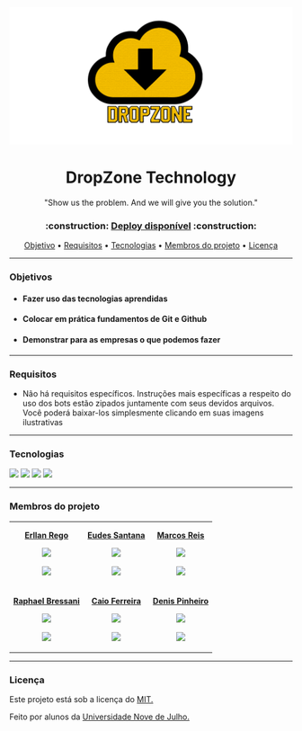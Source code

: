 <p align="center"><img  width=600px;   src="logo/logo dropzone.png"></p><!--logo-->
<h1 align="center">DropZone Technology</h1>

<p align="center">"Show us the problem. And we will give you the solution."</p>

 <h3 align="center">:construction: <a href="https://projectdropzone.netlify.app/">Deploy disponível</a>    :construction:</h3>
 
<p align="center">
   <a href="#objetivos">Objetivo</a> •
   <a href="#requisitos">Requisitos</a> •
   <a href="#tecnologias">Tecnologias</a> • 
   <a href="#membros">Membros do projeto</a> • 
   <a href="#licenca">Licença</a>
</p>

<hr>

<h3 id="objetivos">Objetivos</h3>
<ul>
 <li>
  <h4>Fazer uso das tecnologias aprendidas</h4>
 </li>
 
 <li>
  <h4>Colocar em prática fundamentos de Git e Github</h4>
 </li>
 
 <li>
  <h4>Demonstrar para as empresas o que podemos fazer</h4>
 </li>
 
</ul>

<hr>

<h3 id="requisitos">Requisitos</h3>
<ul>
  <li>Não há requisitos específicos. Instruções mais específicas a respeito do uso dos bots estão zipados juntamente com seus devidos arquivos. Você poderá baixar-los simplesmente clicando em suas imagens ilustrativas</li>
 
</ul>

<hr>
    
<h3 id="tecnologias">Tecnologias</h3>

<a href="#"><img src="https://img.shields.io/badge/HTML5-E34F26?style=for-the-badge&logo=html5&logoColor=white"></a>
<a href="#"><img src="https://img.shields.io/badge/CSS3-1572B6?style=for-the-badge&logo=css3&logoColor=white"></a>
<a href="#"><img src="https://img.shields.io/badge/Bootstrap-563D7C?style=for-the-badge&logo=bootstrap&logoColor=white"></a>
<a href="#"><img src="https://img.shields.io/badge/Python-14354C?style=for-the-badge&logo=python&logoColor=white"></a>

<hr>

<h3 id="membros">Membros do projeto</h3>
<table>
  <tr> 
   <td>
    <p align="center";><strong><a href="https://github.com/ErllanRego">Erllan Rego</a></strong></p>
    <p align="center";><a href="https://github.com/ErllanRego"><img width="100px"; src="https://avatars.githubusercontent.com/u/69881545?v=4"></a></p>
    <p align="center";><a href="https://www.linkedin.com/in/erllanrego/"> <img src="https://img.shields.io/badge/LinkedIn-0077B5?style=for-the-badge&logo=linkedin&logoColor=white"></a></p>
   </td>
   
   <td>
    <p align="center";><strong><a href="https://github.com/EudesSantana">Eudes Santana</a></strong></p>
    <p align="center";><a href="https://github.com/EudesSantana"><img width="100px"; src="https://avatars.githubusercontent.com/u/67012339?v=4"></a></p>
    <p align="center";><a href="https://www.linkedin.com/in/eudes-santana-4a26621b7/"> <img src="https://img.shields.io/badge/LinkedIn-0077B5?style=for-the-badge&logo=linkedin&logoColor=white"></a></p>
  </td>
  
  <td>
    <p align="center";><strong><a href="https://github.com/m4rcos5">Marcos Reis</a></strong></p>
    <p align="center";><a href="https://github.com/m4rcos5"><img width="100px"; src="https://avatars.githubusercontent.com/u/72893299?v=4"></a></p>
    <p align="center";><a href="https://www.linkedin.com/in/marcos-reis-b74a7b1b7/"> <img src="https://img.shields.io/badge/LinkedIn-0077B5?style=for-the-badge&logo=linkedin&logoColor=white"></a></p>
  </td>
 </tr>
 <tr>
  <td>
     <p align="center";><strong><a href="https://github.com/Bressani001">Raphael Bressani</a></strong></p>
    <p align="center";><a href="https://github.com/Bressani001"><img width="100px"; src="https://avatars.githubusercontent.com/u/69826324?v=4"></a></p>
    <p align="center";><a href="https://www.linkedin.com/in/raphael-bressani/?lipi=urn%3Ali%3Apage%3Ad_flagship3_people_connections%3BGxxsVTblRmKZVlCLzIOjtA%3D%3D"> <img src="https://img.shields.io/badge/LinkedIn-0077B5?style=for-the-badge&logo=linkedin&logoColor=white"></a></p>
  </td>
  
   <td>
     <p align="center";><strong><a href="https://github.com/Caiozxx">Caio Ferreira</a></strong></p>
    <p align="center";><a href="https://github.com/Caiozxx"><img width="100px"; src="https://avatars.githubusercontent.com/u/78448877?v=4"></a></p>
    <p align="center";><a href="https://www.linkedin.com/in/caio-ferreira-0679411b2/"> <img src="https://img.shields.io/badge/LinkedIn-0077B5?style=for-the-badge&logo=linkedin&logoColor=white"></a></p>
  </td>
  
  <td>
     <p align="center";><strong><a href="https://github.com/DenisSPinheiro">Denis Pinheiro</a></strong></p>
    <p align="center";><a href="https://github.com/DenisSPinheiro"><img width="100px"; src="https://avatars.githubusercontent.com/u/80075164?v=4"></a></p>
    <p align="center";><a href="https://www.linkedin.com/in/denis-santos-569209155/"> <img src="https://img.shields.io/badge/LinkedIn-0077B5?style=for-the-badge&logo=linkedin&logoColor=white"></a></p>
  </td>
 </tr>
</table>

<hr>

<h3 id="licenca">Licença</h3>
<p>Este projeto está sob a licença do <a href="https://github.com/ErllanRego/DropZone-Technology/blob/main/LICENSE">MIT.</a>
<p>Feito por alunos da <a href="https://www.uninove.br/">Universidade Nove de Julho.</a>
